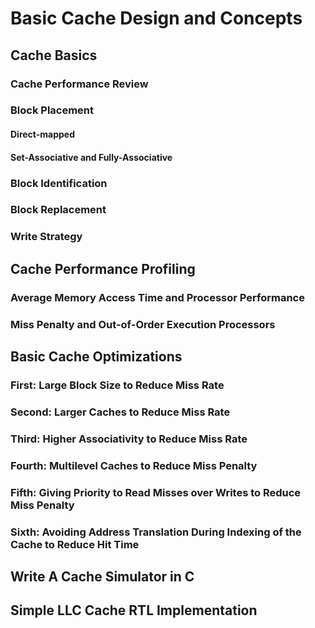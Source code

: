 # Basic Cache Design and Concepts

## Cache Basics

### Cache Performance Review

### Block Placement

#### Direct-mapped

#### Set-Associative and Fully-Associative

### Block Identification

### Block Replacement

### Write Strategy

## Cache Performance Profiling

### Average Memory Access Time and Processor Performance

### Miss Penalty and Out-of-Order Execution Processors

## Basic Cache Optimizations

### First: Large Block Size to Reduce Miss Rate

### Second: Larger Caches to Reduce Miss Rate

### Third: Higher Associativity to Reduce Miss Rate

### Fourth: Multilevel Caches to Reduce Miss Penalty

### Fifth: Giving Priority to Read Misses over Writes to Reduce Miss Penalty

### Sixth: Avoiding Address Translation During Indexing of the Cache to Reduce Hit Time

## Write A Cache Simulator in C

## Simple LLC Cache RTL Implementation
